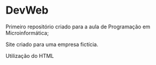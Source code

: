 # DevWeb
Primeiro repositório criado para a aula de Programação em Microinformática;

Site criado para uma empresa fictícia.

Utilização do HTML
